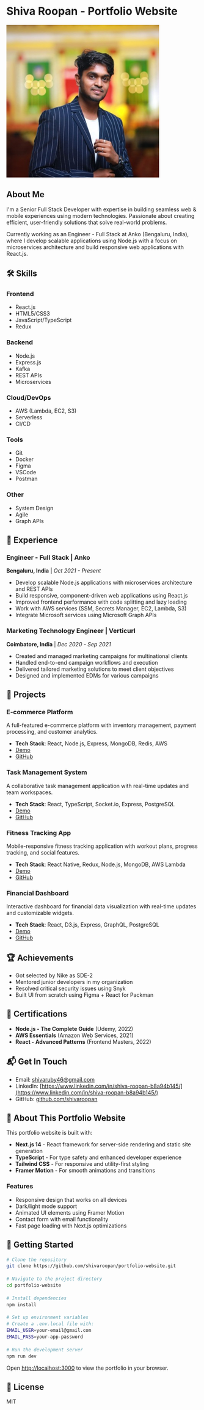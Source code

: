 # Shiva Roopan - Portfolio Website

![Portfolio Preview](/public/images/profile.jpg)

## About Me

I'm a Senior Full Stack Developer with expertise in building seamless web & mobile experiences using modern technologies. Passionate about creating efficient, user-friendly solutions that solve real-world problems.

Currently working as an Engineer - Full Stack at Anko (Bengaluru, India), where I develop scalable applications using Node.js with a focus on microservices architecture and build responsive web applications with React.js.

## 🛠️ Skills

### Frontend
- React.js
- HTML5/CSS3
- JavaScript/TypeScript
- Redux

### Backend
- Node.js
- Express.js
- Kafka
- REST APIs
- Microservices

### Cloud/DevOps
- AWS (Lambda, EC2, S3)
- Serverless
- CI/CD

### Tools
- Git
- Docker
- Figma
- VSCode
- Postman

### Other
- System Design
- Agile
- Graph APIs

## 💼 Experience

### Engineer - Full Stack | Anko
**Bengaluru, India** | *Oct 2021 - Present*

- Develop scalable Node.js applications with microservices architecture and REST APIs
- Build responsive, component-driven web applications using React.js
- Improved frontend performance with code splitting and lazy loading
- Work with AWS services (SSM, Secrets Manager, EC2, Lambda, S3)
- Integrate Microsoft services using Microsoft Graph APIs

### Marketing Technology Engineer | Verticurl
**Coimbatore, India** | *Dec 2020 - Sep 2021*

- Created and managed marketing campaigns for multinational clients
- Handled end-to-end campaign workflows and execution
- Delivered tailored marketing solutions to meet client objectives
- Designed and implemented EDMs for various campaigns

## 🚀 Projects

### E-commerce Platform
A full-featured e-commerce platform with inventory management, payment processing, and customer analytics.
- **Tech Stack**: React, Node.js, Express, MongoDB, Redis, AWS
- [Demo](https://example-ecommerce.com)
- [GitHub](https://github.com/yourusername/ecommerce-platform)

### Task Management System
A collaborative task management application with real-time updates and team workspaces.
- **Tech Stack**: React, TypeScript, Socket.io, Express, PostgreSQL
- [Demo](https://task-manager-demo.com)
- [GitHub](https://github.com/yourusername/task-manager)

### Fitness Tracking App
Mobile-responsive fitness tracking application with workout plans, progress tracking, and social features.
- **Tech Stack**: React Native, Redux, Node.js, MongoDB, AWS Lambda
- [Demo](https://fitness-app-demo.com)
- [GitHub](https://github.com/yourusername/fitness-app)

### Financial Dashboard
Interactive dashboard for financial data visualization with real-time updates and customizable widgets.
- **Tech Stack**: React, D3.js, Express, GraphQL, PostgreSQL
- [Demo](https://finance-dashboard-demo.com)
- [GitHub](https://github.com/yourusername/finance-dashboard)

## 🏆 Achievements
- Got selected by Nike as SDE-2
- Mentored junior developers in my organization
- Resolved critical security issues using Snyk
- Built UI from scratch using Figma + React for Packman

## 📜 Certifications
- **Node.js - The Complete Guide** (Udemy, 2022)
- **AWS Essentials** (Amazon Web Services, 2021)
- **React - Advanced Patterns** (Frontend Masters, 2022)

## 📬 Get In Touch
- Email: [shivaruby46@gmail.com](mailto:shivaruby46@gmail.com)
- LinkedIn: [https://www.linkedin.com/in/shiva-roopan-b8a94b145/](https://www.linkedin.com/in/shiva-roopan-b8a94b145/)
- GitHub: [github.com/shivaroopan](https://github.com/shivaroopan)

## 🔧 About This Portfolio Website

This portfolio website is built with:
- **Next.js 14** - React framework for server-side rendering and static site generation
- **TypeScript** - For type safety and enhanced developer experience
- **Tailwind CSS** - For responsive and utility-first styling
- **Framer Motion** - For smooth animations and transitions

### Features
- Responsive design that works on all devices
- Dark/light mode support
- Animated UI elements using Framer Motion
- Contact form with email functionality
- Fast page loading with Next.js optimizations

## 🚀 Getting Started

```bash
# Clone the repository
git clone https://github.com/shivaroopan/portfolio-website.git

# Navigate to the project directory
cd portfolio-website

# Install dependencies
npm install

# Set up environment variables
# Create a .env.local file with:
EMAIL_USER=your-email@gmail.com
EMAIL_PASS=your-app-password

# Run the development server
npm run dev
```

Open [http://localhost:3000](http://localhost:3000) to view the portfolio in your browser.

## 📝 License
MIT
